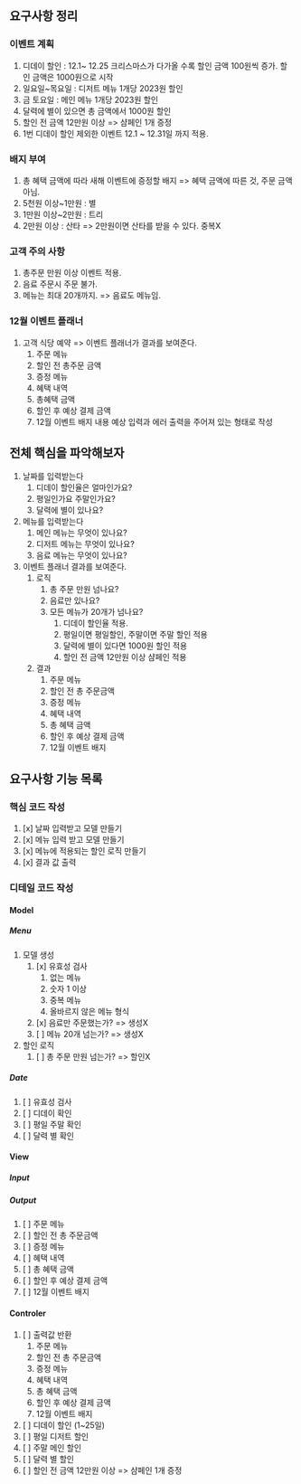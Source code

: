 ## 요구사항 정리

### 이벤트 계획

1. 디데이 할인 : 12.1~ 12.25 크리스마스가 다가올 수록 할인 금액 100원씩 증가. 할인 금액은 1000원으로 시작
2. 일요일~목요일 : 디저트 메뉴 1개당 2023원 할인
3. 금 토요일 : 메인 메뉴 1개당 2023원 할인
4. 달력에 별이 있으면 총 금액에서 1000원 할인
5. 할인 전 금액 12만원 이상 => 샴페인 1개 증정
6. 1번 디데이 할인 제외한 이벤트 12.1 ~ 12.31일 까지 적용.

### 배지 부여

1. 총 혜택 금액에 따라 새해 이벤트에 증정할 배지
   => 혜택 금액에 따른 것, 주문 금액 아님.
2. 5천원 이상~1만원 : 별
3. 1만원 이상~2만원 : 트리
4. 2만원 이상 : 산타
   => 2만원이면 산타를 받을 수 있다. 중복X

### 고객 주의 사항

1. 총주문 만원 이상 이벤트 적용.
2. 음료 주문시 주문 불가.
3. 메뉴는 최대 20개까지.
   => 음료도 메뉴임.

### 12월 이벤트 플래너

1. 고객 식당 예약 => 이벤트 플래너가 결과를 보여준다.
   1. 주문 메뉴
   2. 할인 전 총주문 금액
   3. 증정 메뉴
   4. 혜택 내역
   5. 총혜택 금액
   6. 할인 후 예상 결제 금액
   7. 12월 이벤트 배지 내용
      예상 입력과 에러 출력을 주어져 있는 형태로 작성

## 전체 핵심을 파악해보자

1. 날짜를 입력받는다
   1. 디데이 할인율은 얼마인가요?
   2. 평일인가요 주말인가요?
   3. 달력에 별이 있나요?
2. 메뉴를 입력받는다
   1. 메인 메뉴는 무엇이 있나요?
   2. 디저트 메뉴는 무엇이 있나요?
   3. 음료 메뉴는 무엇이 있나요?
3. 이벤트 플래너 결과를 보여준다.
   1. 로직
      1. 총 주문 만원 넘나요?
      2. 음료만 있나요?
      3. 모든 메뉴가 20개가 넘나요?
         1. 디데이 할인율 적용.
         2. 평일이면 평일할인, 주말이면 주말 할인 적용
         3. 달력에 별이 있다면 1000원 할인 적용
         4. 할인 전 금액 12만원 이상 샴페인 적용
   2. 결과
      1. 주문 메뉴
      2. 할인 전 총 주문금액
      3. 증정 메뉴
      4. 혜택 내역
      5. 총 혜택 금액
      6. 할인 후 예상 결제 금액
      7. 12월 이벤트 배지

## 요구사항 기능 목록

### 핵심 코드 작성

1. [x] 날짜 입력받고 모델 만들기
2. [x] 메뉴 입력 받고 모델 만들기
3. [x] 메뉴에 적용되는 할인 로직 만들기
4. [x] 결과 값 출력

### 디테일 코드 작성

#### Model

##### Menu

1. 모델 생성
   1. [x] 유효성 검사
      1. 없는 메뉴
      2. 숫자 1 이상
      3. 중복 메뉴
      4. 올바르지 않은 메뉴 형식
   2. [x] 음료만 주문했는가? => 생성X
   3. [ ] 메뉴 20개 넘는가? => 생성X
2. 할인 로직
   1. [ ] 총 주문 만원 넘는가? => 할인X

##### Date

1. [ ] 유효성 검사
2. [ ] 디데이 확인
3. [ ] 평일 주말 확인
4. [ ] 달력 별 확인

#### View

##### Input

##### Output

1. [ ] 주문 메뉴
2. [ ] 할인 전 총 주문금액
3. [ ] 증정 메뉴
4. [ ] 혜택 내역
5. [ ] 총 혜택 금액
6. [ ] 할인 후 예상 결제 금액
7. [ ] 12월 이벤트 배지

#### Controler

1. [ ] 출력값 반환
   1. 주문 메뉴
   2. 할인 전 총 주문금액
   3. 증정 메뉴
   4. 혜택 내역
   5. 총 혜택 금액
   6. 할인 후 예상 결제 금액
   7. 12월 이벤트 배지
2. [ ] 디데이 할인 (1~25일)
3. [ ] 평일 디저트 할인
4. [ ] 주말 메인 할인
5. [ ] 달력 별 할인
6. [ ] 할인 전 금액 12만원 이상 => 샴페인 1개 증정
